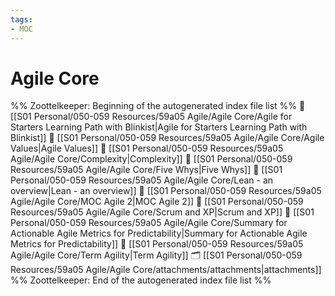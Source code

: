 ```yaml
---
tags: 
- MOC
---
```

# Agile Core



%% Zoottelkeeper: Beginning of the autogenerated index file list  %%
📄 [[S01 Personal/050-059 Resources/59a05 Agile/Agile Core/Agile for Starters Learning Path with Blinkist|Agile for Starters Learning Path with Blinkist]]
📄 [[S01 Personal/050-059 Resources/59a05 Agile/Agile Core/Agile Values|Agile Values]]
📄 [[S01 Personal/050-059 Resources/59a05 Agile/Agile Core/Complexity|Complexity]]
📄 [[S01 Personal/050-059 Resources/59a05 Agile/Agile Core/Five Whys|Five Whys]]
📄 [[S01 Personal/050-059 Resources/59a05 Agile/Agile Core/Lean - an overview|Lean - an overview]]
📄 [[S01 Personal/050-059 Resources/59a05 Agile/Agile Core/MOC Agile 2|MOC Agile 2]]
📄 [[S01 Personal/050-059 Resources/59a05 Agile/Agile Core/Scrum and XP|Scrum and XP]]
📄 [[S01 Personal/050-059 Resources/59a05 Agile/Agile Core/Summary for Actionable Agile Metrics for Predictability|Summary for Actionable Agile Metrics for Predictability]]
📄 [[S01 Personal/050-059 Resources/59a05 Agile/Agile Core/Term Agility|Term Agility]]
🗂️ [[S01 Personal/050-059 Resources/59a05 Agile/Agile Core/attachments/attachments|attachments]]
%% Zoottelkeeper: End of the autogenerated index file list  %%

